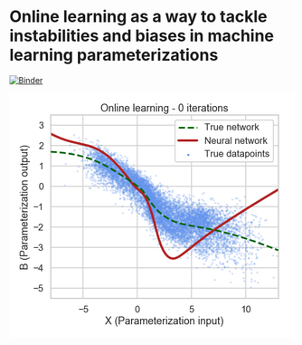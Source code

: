 # Online learning as a way to tackle instabilities and biases in machine learning parameterizations
[![Binder](https://mybinder.org/badge_logo.svg)](https://mybinder.org/v2/gh/raspstephan/Lorenz-Online/master)


![animation](assets/animation.gif)
